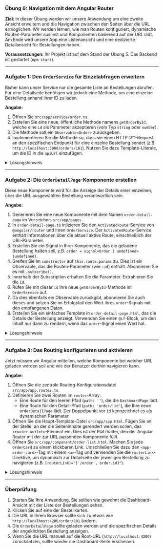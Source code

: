 ### **Übung 6: Navigation mit dem Angular Router**

**Ziel:** In dieser Übung werden wir unsere Anwendung um eine zweite Ansicht erweitern und die Navigation zwischen den Seiten über die URL ermöglichen. Wir werden lernen, wie man Routen konfiguriert, dynamische Routen-Parameter ausliest und Komponenten basierend auf der URL lädt. Am Ende wird unsere App eine Listenansicht und eine dedizierte Detailansicht für Bestellungen haben.

**Voraussetzungen:** Ihr Projekt ist auf dem Stand der Übung 5. Das Backend ist gestartet (`npm start`).

-----

### **Aufgabe 1: Den `OrderService` für Einzelabfragen erweitern**

Bisher kann unser Service nur die gesamte Liste an Bestellungen abrufen. Für eine Detailseite benötigen wir jedoch eine Methode, um eine einzelne Bestellung anhand ihrer ID zu laden.

**Angabe:**

1.  Öffnen Sie `src/app/service/order.ts`.
2.  Erstellen Sie eine neue, öffentliche Methode namens `getOrderById`, welche eine `id` als Parameter akzeptieren (vom Typ `string` oder `number`). 
3. Die Methode soll ein `Observable<Order>` zurückgeben. 
4. Implementieren Sie die Methode so, dass sie einen HTTP `GET`-Request an den spezifischen Endpunkt für eine einzelne Bestellung sendet (z.B. `http://localhost:3000/orders/101`). Nutzen Sie dazu Template-Literale, um die ID in die `apiUrl` einzufügen.

<details>
<summary>Lösungshinweis</summary>

**`order-service.ts`:**

```typescript
// ... imports
import { Order } from '../model/order';

@Injectable({
  providedIn: 'root',
})
export class OrderService {
  // ... http und apiUrl bleiben gleich ...

  getOrders(): Observable<Order[]> {
    return this.http.get<Order[]>(this.apiUrl);
  }

  // Neue Methode
  getOrderById(id: string | number): Observable<Order> {
    const url = `${this.apiUrl}/${id}`;
    return this.http.get<Order>(url);
  }
}
```

</details>

-----

### **Aufgabe 2: Die `OrderDetailPage`-Komponente erstellen**

Diese neue Komponente wird für die Anzeige der Details einer einzelnen, über die URL ausgewählten Bestellung verantwortlich sein.

**Angabe:**

1.  Generieren Sie eine neue Komponente mit dem Namen `order-detail-page` im Verzeichnis `src/app/pages`. 
2. In `order-detail-page.ts` injizieren Sie den `ActivatedRoute`-Service von `@angular/router` und Ihren `OrderService`. Der `ActivatedRoute`-Service enthält Informationen über die aktuell aktive Route, einschließlich der URL-Parameter. 
3. Erstellen Sie ein Signal in Ihrer Komponente, das die geladene Bestellung halten soll, z.B. `order = signal<Order | undefined>(undefined)`. 
4. Greifen Sie im `constructor` auf `this.route.params` zu. Dies ist ein Observable, das die Routen-Parameter (wie `:id`) enthält. Abonnieren Sie es mit `.subscribe()`. 
5. Innerhalb der Subscription erhalten Sie die Parameter. Extrahieren Sie die `id`. 
6. Rufen Sie mit dieser `id` Ihre neue `getOrderById`-Methode im `OrderService` auf. 
7. Da dies ebenfalls ein Observable zurückgibt, abonnieren Sie auch dieses und setzen Sie im Erfolgsfall den Wert Ihres `order`-Signals mit den empfangenen Daten. 
8. Erstellen Sie ein einfaches Template in `order-detail-page.html`, das die Details der Bestellung anzeigt. Verwenden Sie einen `@if`-Block, um den Inhalt nur dann zu rendern, wenn das `order`-Signal einen Wert hat.

<details>
<summary>Lösungshinweis</summary>

**`order-detail-page.ts`:**

```typescript
import { Component, inject, signal } from '@angular/core';
import { ActivatedRoute } from '@angular/router';
import { Order } from '../../model/order';
import { OrderService } from '../../service/order';

@Component({
  selector: 'app-order-detail-page',
  standalone: true,
  imports: [],
  templateUrl: './order-detail-page.html',
  styleUrls: ['./order-detail-page.css']
})
export class OrderDetailPage {
  private route = inject(ActivatedRoute);
  private orderService = inject(OrderService);

  order = signal<Order | undefined>(undefined);

  constructor() {
    this.route.params.subscribe(params => {
      const orderId = params['id'];
      if (orderId) {
        this.orderService.getOrderById(orderId).subscribe(orderData => {
          this.order.set(orderData);
        });
      }
    });
  }
}
```

**`order-detail-page.html`:**

```html
<div class="detail-container">
  @if (order(); as orderData) {
    <h1>Details für Bestellung #{{ orderData.id }}</h1>
    <p><strong>Kunde:</strong> {{ orderData.customerName }}</p>
    <p><strong>Betrag:</strong> {{ orderData.amount }}</p>
    <p><strong>Status:</strong> {{ orderData.status }}</p>
  } @else {
    <p>Lade Bestelldetails...</p>
  }
</div>
```

**`order-detail-page.css`:**

```css
.detail-container {
    max-width: 600px;
    margin: 2rem auto;
    padding: 2rem;
    background-color: #ffffff;
    border: 1px solid #dee2e6;
    border-radius: 8px;
    box-shadow: 0 4px 12px rgba(0, 0, 0, 0.08);
}

.detail-container h1 {
    margin-top: 0;
    margin-bottom: 1.5rem;
    font-size: 1.75rem;
    color: #343a40;
    border-bottom: 1px solid #e9ecef;
    padding-bottom: 1rem;
}

.detail-container p {
    font-size: 1.1rem;
    line-height: 1.6;
    margin: 0.75rem 0;
    color: #495057;
}

.detail-container p strong {
    color: #212529;
    margin-right: 0.5rem;
    font-weight: 600;
}

```

</details>

-----

### **Aufgabe 3: Das Routing konfigurieren und aktivieren**

Jetzt müssen wir Angular mitteilen, welche Komponente bei welcher URL geladen werden soll und wie der Benutzer dorthin navigieren kann.

**Angabe:**

1.  Öffnen Sie die zentrale Routing-Konfigurationsdatei `src/app/app.routes.ts`.
2.  Definieren Sie zwei Routen im `routes`-Array:
    * Eine Route für den leeren Pfad (`path: ''`), die die `DashboardPage` lädt.
    * Eine Route für den Detail-Pfad (`path: 'order/:id'`), die Ihre neue `OrderDetailPage` lädt. Der Doppelpunkt vor `id` kennzeichnet es als dynamischen Parameter.
3.  Öffnen Sie die Haupt-Template-Datei `src/app/app.html`. Fügen Sie an der Stelle, an der die Seiteninhalte gerendert werden sollen, das `<router-outlet>`-Element ein. Dies ist der Platzhalter, den der Angular Router mit der zur URL passenden Komponente füllt.
4.  Öffnen Sie `src/app/component/order-list.html`. Machen Sie jede `OrderCard` zu einem klickbaren Link. Umschließen Sie dazu den `<app-order-card>`-Tag mit einem `<a>`-Tag und verwenden Sie die `routerLink`-Direktive, um dynamisch zur Detailseite der jeweiligen Bestellung zu navigieren (z.B. `[routerLink]="['/order', order.id]"`).

<details>
<summary>Lösungshinweis</summary>

**`app.routes.ts`:**

```typescript
import { Routes } from '@angular/router';
import { DashboardPage } from './pages/dashboard-page/dashboard-page';
import { OrderDetailPage } from './pages/order-detail-page/order-detail-page';

export const routes: Routes = [
  { path: '', component: DashboardPage },
  { path: 'order/:id', component: OrderDetailPage },
];
```

**`app.html`:**

```html
<main>
  <router-outlet></router-outlet>
</main>
```

**`order-list.html`:**

```html
<!-- ... -->
@for (order of orders(); track order.id) {
    <a [routerLink]="['/order', order.id]" class="order-link">
      <app-order-card [order]="order" (click)="onOrderCardClicked(order)"></app-order-card>
    </a>
}
<!-- ... -->
```

*Optional: Fügen Sie in `order-list.css` `a.order-link { text-decoration: none; color: inherit; }` hinzu, um die Standard-Link-Styles zu entfernen.*

**`order-list.css`:**

```css
.list-container {
    display: flex;
    flex-direction: column;
    align-items: center;
    width: 100%;
    padding: 1rem 0;
    gap: 1rem;
}

.order-link {
    text-decoration: none;
    color: inherit;
    display: block;
}

```
</details>

-----

### **Überprüfung**

1.  Starten Sie Ihre Anwendung. Sie sollten wie gewohnt die Dashboard-Ansicht mit der Liste der Bestellungen sehen.
2.  Klicken Sie auf eine der Bestellkarten.
3.  Die URL in Ihrem Browser sollte sich zu etwas wie `http://localhost:4200/order/101` ändern.
4.  Die `OrderDetailPage` sollte geladen werden und die spezifischen Details der angeklickten Bestellung anzeigen.
5.  Wenn Sie die URL manuell auf die Root-URL (`http://localhost:4200`) zurücksetzen, sollte wieder die Dashboard-Seite erscheinen.
